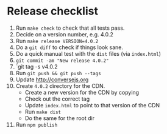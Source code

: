 # Release checklist

1. Run `make check` to check that all tests pass.
2. Decide on a version number, e.g. 4.0.2
3. Run `make release VERSION=4.0.2`
4. Do a `git diff` to check if things look sane.
5. Do a quick manual test with the `dist` files (via `index.html`)
6. `git commit -am "New release 4.0.2"`
7. `git tag -s v4.0.2
8. Run `git push && git push --tags`
9. Update http://conversejs.org
10. Create `4.0.2` directory for the CDN.
    * Create a new version for the CDN by copying
    * Check out the correct tag
    * Update `index.html` to point to that version of the CDN
    * Run `make dist`
    * Do the same for the root dir
11. Run `npm publish`
